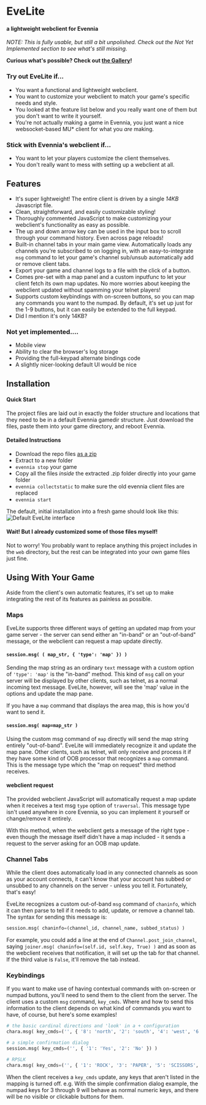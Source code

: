 # EveLite

#### a lightweight webclient for Evennia

*NOTE: This is fully usable, but still a bit unpolished. Check out the Not Yet Implemented section to see what's still missing.*

**Curious what's possible? Check out [the Gallery](https://github.com/InspectorCaracal/evelite-client/wiki/Gallery)!**

### Try out EveLite if...

- You want a functional and lightweight webclient.
- You want to customize your webclient to match your game's specific needs and style.
- You looked at the feature list below and you really want one of them but you don't want to write it yourself.
- You're not actually making a game in Evennia, you just want a nice websocket-based MU\* client for what you *are* making.

### Stick with Evennia's webclient if...

- You want to let your players customize the client themselves.
- You don't really want to mess with setting up a webclient at all.

## Features
- It's super lightweight! The entire client is driven by a single *14KB* Javascript file.
- Clean, straightforward, and easily customizable styling!
- Thoroughly commented JavaScript to make customizing your webclient's functionality as easy as possible.
- The up and down arrow key can be used in the input box to scroll through your command history. Even across page reloads!
- Built-in channel tabs in your main game view. Automatically loads any channels you're subscribed to on logging in, with an easy-to-integrate `msg` command to let your game's channel sub/unsub automatically add or remove client tabs.
- Export your game and channel logs to a file with the click of a button.
- Comes pre-set with a map panel and a custom inputfunc to let your client fetch its own map updates. No more worries about keeping the webclient updated without spamming your telnet players!
- Supports custom keybindings with on-screen buttons, so you can map any commands you want to the numpad. By default, it's set up just for the 1-9 buttons, but it can easily be extended to the full keypad.
- Did I mention it's only 14KB?

### Not yet implemented....
- Mobile view
- Ability to clear the browser's log storage
- Providing the full-keypad alternate bindings code
- A slightly nicer-looking default UI would be nice

## Installation

#### Quick Start

The project files are laid out in exactly the folder structure and locations that they need to be in a default Evennia gamedir structure. Just download the files, paste them into your game directory, and reboot Evennia. 

#### Detailed Instructions

- Download the repo files [as a zip](https://github.com/InspectorCaracal/evelite-client/archive/refs/heads/main.zip)
- Extract to a new folder
- `evennia stop` your game
- Copy all the files *inside* the extracted .zip folder directly into your game folder
- `evennia collectstatic` to make sure the old evennia client files are replaced
- `evennia start`

The default, initial installation into a fresh game should look like this:
![Default EveLite interface](https://github.com/user-attachments/assets/8ac3ca82-513f-4443-b4c0-81e7ab59fffd)

#### Wait! But I already customized some of those files myself!

Not to worry! You probably want to replace anything this project includes in the `web` directory, but the rest can be integrated into your own game files just fine.

## Using With Your Game

Aside from the client's own automatic features, it's set up to make integrating the rest of its features as painless as possible.

### Maps

EveLite supports three different ways of getting an updated map from your game server - the server can send either an "in-band" or an "out-of-band" message, or the webclient can request a map update directly. 

#### `session.msg( ( map_str, { 'type': 'map' }) )`
Sending the map string as an ordinary `text` message with a custom option of `'type': 'map'` is the "in-band" method. This kind of `msg` call on your server will be displayed by other clients, such as telnet, as a normal incoming text message. EveLite, however, will see the 'map' value in the options and update the map pane.

If you have a `map` command that displays the area map, this is how you'd want to send it.

#### `session.msg( map=map_str )`
Using the custom msg command of `map` directly will send the map string entirely "out-of-band". EveLite will immediately recognize it and update the map pane. Other clients, such as telnet, will only receive and process it if they have some kind of OOB processor that recognizes a `map` command. This is the message type which the "map on request" third method receives.

#### webclient request
The provided webclient JavaScript will automatically request a map update when it receives a text msg `type` option of `traversal`. This message type isn't used anywhere in core Evennia, so you can implement it yourself or change/remove it entirely.

With this method, when the webclient gets a message of the right type - even though the message itself didn't have a map included - it sends a request to the server asking for an OOB map update.

### Channel Tabs

While the client does automatically load in any connected channels as soon as your account connects, it can't know that your account has subbed or unsubbed to any channels on the server - unless you tell it. Fortunately, that's easy!

EveLite recognizes a custom out-of-band `msg` command of `chaninfo`, which it can then parse to tell if it needs to add, update, or remove a channel tab. The syntax for sending this message is:
```python
session.msg( chaninfo=(channel_id, channel_name, subbed_status) )
```

For example, you could add a line at the end of `Channel.post_join_channel`, saying `joiner.msg( chaninfo=(self.id, self.key, True) )` and as soon as the webclient receives that notification, it will set up the tab for that channel. If the third value is `False`, it'll remove the tab instead.

### Keybindings

If you want to make use of having contextual commands with on-screen or numpad buttons, you'll need to send them to the client from the server. The client uses a custom `msg` command, `key_cmds`. Where and how to send this information to the client depends on what kind of commands you want to have, of course, but here's some examples!

```py
# the basic cardinal directions and 'look' in a + configuration
chara.msg( key_cmds=('', { '8': 'north', '2': 'south', '4': 'west', '6': 'east', '5': 'look' }) )

# a simple confirmation dialog
session.msg( key_cmds=('', { '1': 'Yes', '2': 'No' }) )

# RPSLK
chara.msg( key_cmds=('', { '1': 'ROCK', '3': 'PAPER', '5': 'SCISSORS', '7': 'LIZARD', '9': 'SPOCK`' }) )
```

When the client receives a `key_cmds` update, any keys that aren't listed in the mapping is turned off. e.g. With the simple confirmation dialog example, the numpad keys for 3 through 9 will behave as normal numeric keys, and there will be no visible or clickable buttons for them.
